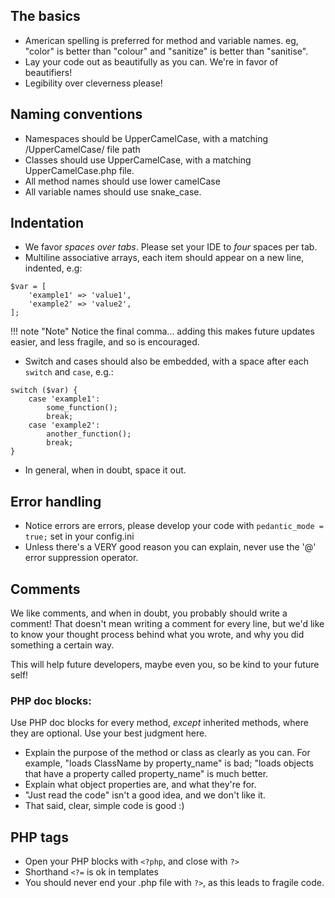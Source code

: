 
## The basics

* American spelling is preferred for method and variable names. eg, "color" is better than "colour" and "sanitize" is better than "sanitise".
* Lay your code out as beautifully as you can. We're in favor of beautifiers!
* Legibility over cleverness please!

## Naming conventions

* Namespaces should be UpperCamelCase, with a matching /UpperCamelCase/ file path
* Classes should use UpperCamelCase, with a matching UpperCamelCase.php file.
* All method names should use lower camelCase 
* All variable names should use snake_case.

## Indentation

* We favor *spaces over tabs*. Please set your IDE to *four* spaces per tab.
* Multiline associative arrays, each item should appear on a new line, indented, e.g:

```
$var = [
    'example1' => 'value1',
    'example2' => 'value2',
];
```
!!! note "Note"
    Notice the final comma... adding this makes future updates easier, and less fragile, and so is encouraged.

* Switch and cases should also be embedded, with a space after each ```switch``` and ```case```, e.g.:
```
switch ($var) {
    case 'example1':
        some_function();
        break;
    case 'example2':
        another_function();
        break;
}
```
* In general, when in doubt, space it out.

## Error handling

* Notice errors are errors, please develop your code with ```pedantic_mode = true;``` set in your config.ini
* Unless there's a VERY good reason you can explain, never use the '@' error suppression operator.

## Comments

We like comments, and when in doubt, you probably should write a comment! That doesn't mean writing a comment for every line, but 
we'd like to know your thought process behind what you wrote, and why you did something a certain way. 

This will help future developers, maybe even you, so be kind to your future self!

### PHP doc blocks:

Use PHP doc blocks for every method, *except* inherited methods, where they are optional. Use your best judgment here.

* Explain the purpose of the method or class as clearly as you can. For example, "loads ClassName by property_name" is bad; 
  "loads objects that have a property called property_name" is much better.
* Explain what object properties are, and what they're for.
* "Just read the code" isn't a good idea, and we don't like it.
* That said, clear, simple code is good :)

## PHP tags

* Open your PHP blocks with ```<?php```, and close with ```?>```
* Shorthand ```<?=``` is ok in templates
* You should never end your .php file with ```?>```, as this leads to fragile code.
